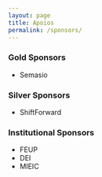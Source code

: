 ```yaml
---
layout: page
title: Apoios
permalink: /sponsors/
---
```


### Gold Sponsors

* Semasio

### Silver Sponsors

* ShiftForward

### Institutional Sponsors

* FEUP
* DEI
* MIEIC
